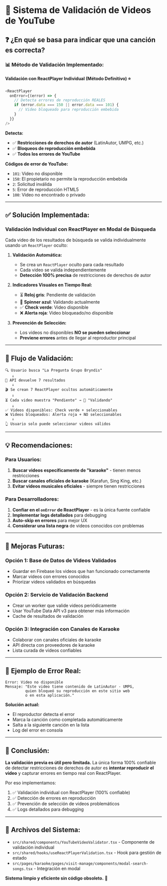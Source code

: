 # 🎥 Sistema de Validación de Videos de YouTube

## ❓ ¿En qué se basa para indicar que una canción es correcta?

### 📊 Método de Validación Implementado:

#### **Validación con ReactPlayer Individual** (Método Definitivo) ⭐

```typescript
<ReactPlayer
  onError={(error) => {
    // Detecta errores de reproducción REALES
    if (error.data === 150 || error.data === 101) {
      // Video bloqueado para reproducción embebida
    }
  }}
/>
```

**Detecta:**

- ✅ **Restricciones de derechos de autor** (LatinAutor, UMPG, etc.)
- ✅ **Bloqueos de reproducción embebida**
- ✅ **Todos los errores de YouTube**

**Códigos de error de YouTube:**

- `101`: Video no disponible
- `150`: El propietario no permite la reproducción embebida
- `2`: Solicitud inválida
- `5`: Error de reproducción HTML5
- `100`: Video no encontrado o privado

---

## ✅ **Solución Implementada:**

### **Validación Individual con ReactPlayer en Modal de Búsqueda**

Cada video de los resultados de búsqueda se valida individualmente usando un `ReactPlayer` oculto:

1. **Validación Automática:**

   - Se crea un `ReactPlayer` oculto para cada resultado
   - Cada video se valida independientemente
   - **Detección 100% precisa** de restricciones de derechos de autor

2. **Indicadores Visuales en Tiempo Real:**

   - ⏳ **Reloj gris**: Pendiente de validación
   - 🔄 **Spinner azul**: Validando actualmente
   - ✅ **Check verde**: Video disponible
   - ❌ **Alerta roja**: Video bloqueado/no disponible

3. **Prevención de Selección:**
   - Los videos no disponibles **NO se pueden seleccionar**
   - **Previene errores** antes de llegar al reproductor principal

---

## 🔄 **Flujo de Validación:**

```
🔍 Usuario busca "La Pregunta Grupo Bryndis"
   ↓
📡 API devuelve 7 resultados
   ↓
🎬 Se crean 7 ReactPlayer ocultos automáticamente
   ↓
⏳ Cada video muestra "Pendiente" → 🔄 "Validando"
   ↓
✅ Videos disponibles: Check verde + seleccionables
❌ Videos bloqueados: Alerta roja + NO seleccionables
   ↓
👆 Usuario solo puede seleccionar videos válidos
```

---

## 💡 **Recomendaciones:**

### Para Usuarios:

1. **Buscar videos específicamente de "karaoke"** - tienen menos restricciones
2. **Buscar canales oficiales de karaoke** (Karafun, Sing King, etc.)
3. **Evitar videos musicales oficiales** - siempre tienen restricciones

### Para Desarrolladores:

1. **Confiar en el `onError` de ReactPlayer** - es la única fuente confiable
2. **Implementar logs detallados** para debugging
3. **Auto-skip en errores** para mejor UX
4. **Considerar una lista negra** de videos conocidos con problemas

---

## 🔧 **Mejoras Futuras:**

### Opción 1: Base de Datos de Videos Validados

- Guardar en Firebase los videos que han funcionado correctamente
- Marcar videos con errores conocidos
- Priorizar videos validados en búsquedas

### Opción 2: Servicio de Validación Backend

- Crear un worker que valide videos periódicamente
- Usar YouTube Data API v3 para obtener más información
- Cache de resultados de validación

### Opción 3: Integración con Canales de Karaoke

- Colaborar con canales oficiales de karaoke
- API directa con proveedores de karaoke
- Lista curada de videos confiables

---

## 📝 **Ejemplo de Error Real:**

```
Error: Video no disponible
Mensaje: "Este video tiene contenido de LatinAutor - UMPG,
         quien bloqueó su reproducción en este sitio web
         o en esta aplicación."
```

**Solución actual:**

- El reproductor detecta el error
- Marca la canción como completada automáticamente
- Salta a la siguiente canción en la lista
- Log del error en consola

---

## 🎯 **Conclusión:**

**La validación previa es útil pero limitada.** La única forma 100% confiable de detectar restricciones de derechos de autor es **intentar reproducir el video** y capturar errores en tiempo real con ReactPlayer.

Por eso implementamos:

1. ✅ Validación individual con ReactPlayer (100% confiable)
2. ✅ Detección de errores en reproducción
3. ✅ Prevención de selección de videos problemáticos
4. ✅ Logs detallados para debugging

---

## 📁 **Archivos del Sistema:**

- `src/shared/components/YouTubeVideoValidator.tsx` - Componente de validación individual
- `src/shared/hooks/useReactPlayerValidation.tsx` - Hook para gestión de estado
- `src/pages/karaoke/pages/visit-manage/components/modal-search-songs.tsx` - Integración en modal

**Sistema limpio y eficiente sin código obsoleto.** 🚀
